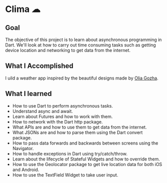 # Clima ☁

## Goal

The objective of this project is to learn about asynchronous programming in Dart. We'll look at how to carry out time consuming tasks such as getting device location and networking to get data from the internet. 


## What I Accomplished

I uild a weather app inspired by the beautiful designs made by [Olia Gozha](https://dribbble.com/shots/4663154-). 


## What I learned

- How to use Dart to perform asynchronous tasks.
- Understand async and await.
- Learn about Futures and how to work with them.
- How to network with the Dart http package.
- What APIs are and how to use them to get data from the internet.
- What JSONs are and how to parse them using the Dart convert package.
- How to pass data forwards and backwards between screens using the Navigator.
- How to handle exceptions in Dart using try/catch/throw.
- Learn about the lifecycle of Stateful Widgets and how to override them.
- How to use the Geolocator package to get live location data for both iOS and Android.
- How to use the TextField Widget to take user input.
